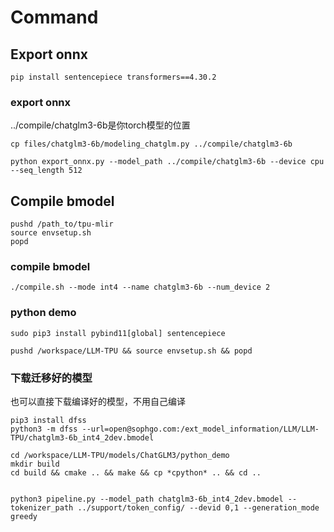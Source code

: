 # Command

## Export onnx

```shell
pip install sentencepiece transformers==4.30.2
```

### export onnx
../compile/chatglm3-6b是你torch模型的位置
```shell
cp files/chatglm3-6b/modeling_chatglm.py ../compile/chatglm3-6b

python export_onnx.py --model_path ../compile/chatglm3-6b --device cpu --seq_length 512
```

## Compile bmodel

```shell
pushd /path_to/tpu-mlir
source envsetup.sh
popd
```

### compile bmodel
```shell
./compile.sh --mode int4 --name chatglm3-6b --num_device 2
```




### python demo
```shell
sudo pip3 install pybind11[global] sentencepiece
```

```shell
pushd /workspace/LLM-TPU && source envsetup.sh && popd
```

### 下载迁移好的模型
也可以直接下载编译好的模型，不用自己编译
```shell
pip3 install dfss
python3 -m dfss --url=open@sophgo.com:/ext_model_information/LLM/LLM-TPU/chatglm3-6b_int4_2dev.bmodel
```

```shell
cd /workspace/LLM-TPU/models/ChatGLM3/python_demo
mkdir build
cd build && cmake .. && make && cp *cpython* .. && cd ..


python3 pipeline.py --model_path chatglm3-6b_int4_2dev.bmodel --tokenizer_path ../support/token_config/ --devid 0,1 --generation_mode greedy
```
